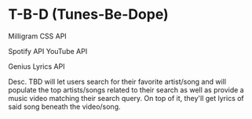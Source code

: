# T-B-D (Tunes-Be-Dope)

Milligram CSS API

Spotify API
YouTube API

Genius Lyrics API

Desc. TBD will let users search for their favorite artist/song and will populate the top artists/songs related to their search as well as provide a music video matching their search query. On top of it, they'll get lyrics of said song beneath the video/song.
